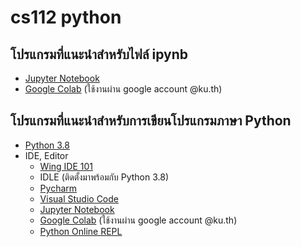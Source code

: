 # cs112 python #

## โปรแกรมที่แนะนำสำหรับไฟล์ ipynb ##
* [Jupyter Notebook](https://www.anaconda.com/products/individual)
* [Google Colab](https://colab.research.google.com/notebooks/intro.ipynb) (ใช้งานผ่าน google account @ku.th)

## โปรแกรมที่แนะนำสำหรับการเขียนโปรแกรมภาษา Python ##
* [Python 3.8](https://www.python.org/downloads/)
* IDE, Editor
    * [Wing IDE 101](https://wingware.com/downloads/wing-101)
    * IDLE (ติดตั้งมาพร้อมกับ Python 3.8)
    * [Pycharm](https://www.jetbrains.com/pycharm/download/)
    * [Visual Studio Code](https://code.visualstudio.com/download)
    * [Jupyter Notebook](https://www.anaconda.com/products/individual)
    * [Google Colab](https://colab.research.google.com/notebooks/intro.ipynb) (ใช้งานผ่าน google account @ku.th)
    * [Python Online REPL](https://repl.it/languages/python3)
